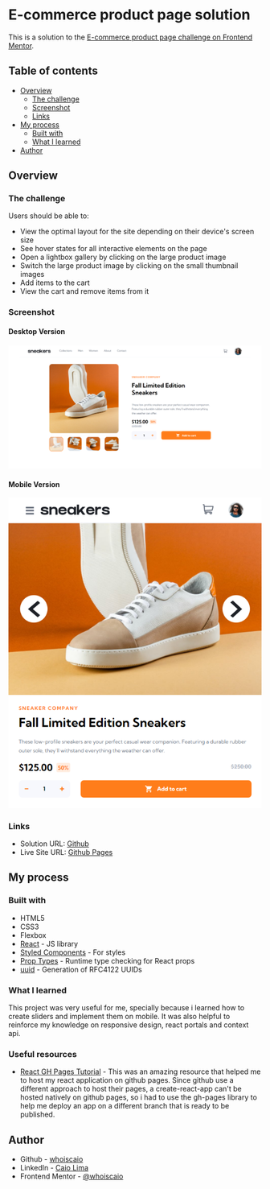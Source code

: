 # E-commerce product page solution

This is a solution to the [E-commerce product page challenge on Frontend Mentor](https://www.frontendmentor.io/challenges/ecommerce-product-page-UPsZ9MJp6).

## Table of contents

- [Overview](#overview)
  - [The challenge](#the-challenge)
  - [Screenshot](#screenshot)
  - [Links](#links)
- [My process](#my-process)
  - [Built with](#built-with)
  - [What I learned](#what-i-learned)
- [Author](#author)

## Overview

### The challenge

Users should be able to:

- View the optimal layout for the site depending on their device's screen size
- See hover states for all interactive elements on the page
- Open a lightbox gallery by clicking on the large product image
- Switch the large product image by clicking on the small thumbnail images
- Add items to the cart
- View the cart and remove items from it

### Screenshot

#### Desktop Version

![](./.github/desktop-version-screenshot.png)

#### Mobile Version

![](./.github/mobile-version-screenshot.png)

### Links

- Solution URL: [Github](https://github.com/whoiscaio/product-page)
- Live Site URL: [Github Pages](http://whoiscaio.github.io/product-page)

## My process

### Built with

- HTML5
- CSS3
- Flexbox
- [React](https://reactjs.org/) - JS library
- [Styled Components](https://styled-components.com/) - For styles
- [Prop Types](https://www.npmjs.com/package/prop-types) - Runtime type checking for React props
- [uuid](https://www.npmjs.com/package/uuid) - Generation of RFC4122 UUIDs

### What I learned


This project was very useful for me, specially because i learned how to create sliders and implement them on mobile.
It was also helpful to reinforce my knowledge on responsive design, react portals and context  api.

### Useful resources

- [React GH Pages Tutorial](https://github.com/gitname/react-gh-pages) - This was an amazing resource that helped me to host my react application on github pages. Since github use a different approach to host their pages, a create-react-app can't be hosted natively on github pages, so i had to use the gh-pages library to help me deploy an app on a different branch that is ready to be published.

## Author

- Github - [whoiscaio](https://github.com/whoiscaio)
- LinkedIn - [Caio Lima](https://linkedin.com/in/lima-caio)
- Frontend Mentor - [@whoiscaio](https://www.frontendmentor.io/profile/whoiscaio)
